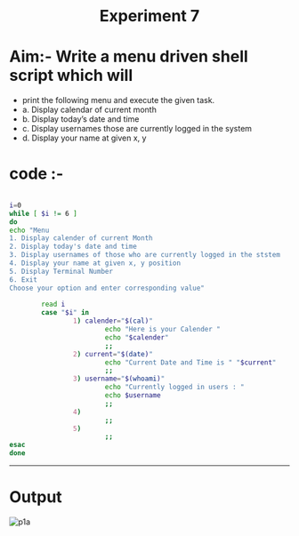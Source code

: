<h1 align="center" style="margin-top: 0px;"> Experiment 7 </h1> 

# Aim:-   Write a menu driven shell script which will
- print the following menu and execute the given task.
-   a. Display calendar of current month
-   b. Display today’s date and time
-   c. Display usernames those are currently logged in the system
-   d. Display your name at given x, y
# code :- 

```bash

i=0
while [ $i != 6 ]
do
echo "Menu
1. Display calender of current Month
2. Display today's date and time
3. Display usernames of those who are currently logged in the ststem
4. Display your name at given x, y position
5. Display Terminal Number
6. Exit
Choose your option and enter corresponding value"
 
        read i
        case "$i" in
                1) calender="$(cal)"
                        echo "Here is your Calender "
                        echo "$calender"
                        ;;
                2) current="$(date)"
                        echo "Current Date and Time is " "$current"
                        ;;
                3) username="$(whoami)"
                        echo "Currently logged in users : "
                        echo $username
                        ;;
                4)                         
                        ;;
                5) 
                        ;;
esac
done

```
<hr />

# Output

![p1a](https://hiren14.github.io/OS_050/output/exp7.png)

